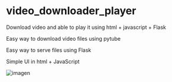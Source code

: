# video_downloader_player
Download video and able to play it using html + javascript + Flask

Easy way to download video files using pytube  
  
Easy way to serve files using Flask  
  
Simple UI in html + JavaScript  
  

![imagen](https://github.com/csgutierm/video_downloader_player/assets/90303345/83f59cef-3975-4a2f-a7d2-ab0b5653573b)
